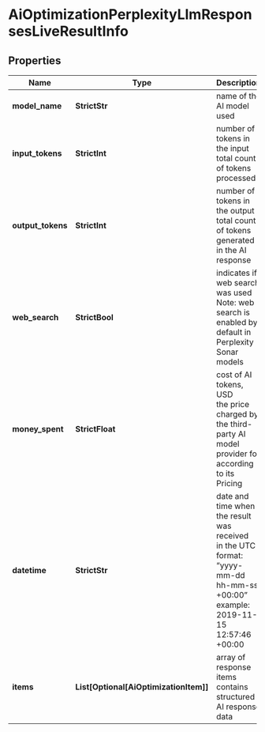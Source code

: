 # AiOptimizationPerplexityLlmResponsesLiveResultInfo


## Properties

| Name | Type | Description | Notes |
|------------ | ------------- | ------------- | -------------|
**model_name** | **StrictStr** | name of the AI model used |[optional]|
**input_tokens** | **StrictInt** | number of tokens in the input<br>total count of tokens processed |[optional]|
**output_tokens** | **StrictInt** | number of tokens in the output<br>total count of tokens generated in the AI response |[optional]|
**web_search** | **StrictBool** | indicates if web search was used<br>Note: web search is enabled by default in Perplexity Sonar models |[optional]|
**money_spent** | **StrictFloat** | cost of AI tokens, USD<br>the price charged by the third-party AI model provider for according to its Pricing |[optional]|
**datetime** | **StrictStr** | date and time when the result was received<br>in the UTC format: “yyyy-mm-dd hh-mm-ss +00:00”<br>example:<br>2019-11-15 12:57:46 +00:00 |[optional]|
**items** | **List[Optional[AiOptimizationItem]]** | array of response items<br>contains structured AI response data |[optional]|